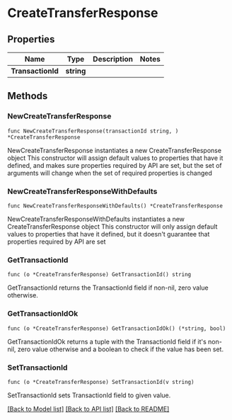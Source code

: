 # CreateTransferResponse

## Properties

Name | Type | Description | Notes
------------ | ------------- | ------------- | -------------
**TransactionId** | **string** |  | 

## Methods

### NewCreateTransferResponse

`func NewCreateTransferResponse(transactionId string, ) *CreateTransferResponse`

NewCreateTransferResponse instantiates a new CreateTransferResponse object
This constructor will assign default values to properties that have it defined,
and makes sure properties required by API are set, but the set of arguments
will change when the set of required properties is changed

### NewCreateTransferResponseWithDefaults

`func NewCreateTransferResponseWithDefaults() *CreateTransferResponse`

NewCreateTransferResponseWithDefaults instantiates a new CreateTransferResponse object
This constructor will only assign default values to properties that have it defined,
but it doesn't guarantee that properties required by API are set

### GetTransactionId

`func (o *CreateTransferResponse) GetTransactionId() string`

GetTransactionId returns the TransactionId field if non-nil, zero value otherwise.

### GetTransactionIdOk

`func (o *CreateTransferResponse) GetTransactionIdOk() (*string, bool)`

GetTransactionIdOk returns a tuple with the TransactionId field if it's non-nil, zero value otherwise
and a boolean to check if the value has been set.

### SetTransactionId

`func (o *CreateTransferResponse) SetTransactionId(v string)`

SetTransactionId sets TransactionId field to given value.



[[Back to Model list]](../README.md#documentation-for-models) [[Back to API list]](../README.md#documentation-for-api-endpoints) [[Back to README]](../README.md)



